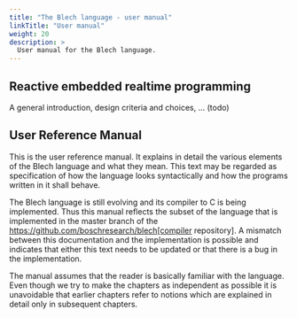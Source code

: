 ```yaml
---
title: "The Blech language - user manual"
linkTitle: "User manual"
weight: 20
description: >
  User manual for the Blech language.
---
```


## Reactive embedded realtime programming

A general introduction, design criteria and choices, ... (todo)

## User Reference Manual

This is the user reference manual.
It explains in detail the various elements of the Blech language and what they mean.
This text may be regarded as specification of how the language looks syntactically and how the programs written in it shall behave.

The Blech language is still evolving and its compiler to C is being implemented.
Thus this manual reflects the subset of the language that is implemented in the master branch of the https://github.com/boschresearch/blech[compiler repository].
A mismatch between this documentation and the implementation is possible and indicates that either this text needs to be updated or that there is a bug in the implementation.

The manual assumes that the reader is basically familiar with the language.
Even though we try to make the chapters as independent as possible it is unavoidable that earlier chapters refer to notions which are explained in detail only in subsequent chapters.


